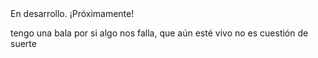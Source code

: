 
<html>
<body>
<div id="contenidoprincipal">
En desarrollo. ¡Próximamente!
</div>
<div id="piedepagina">
<p> tengo una bala por si algo nos falla, que aún esté vivo no es cuestión de suerte  </ p>
</ div>
</ body>
</ html>

